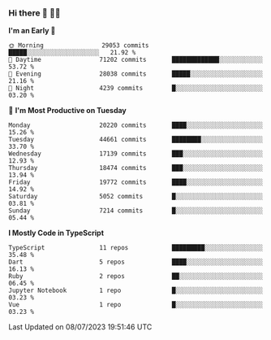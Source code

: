 ### Hi there 👋 🧑‍💻



<!--START_SECTION:waka-->
**I'm an Early 🐤** 

```text
🌞 Morning                29053 commits       █████░░░░░░░░░░░░░░░░░░░░   21.92 % 
🌆 Daytime                71202 commits       █████████████░░░░░░░░░░░░   53.72 % 
🌃 Evening                28038 commits       █████░░░░░░░░░░░░░░░░░░░░   21.16 % 
🌙 Night                  4239 commits        █░░░░░░░░░░░░░░░░░░░░░░░░   03.20 % 
```
📅 **I'm Most Productive on Tuesday** 

```text
Monday                   20220 commits       ████░░░░░░░░░░░░░░░░░░░░░   15.26 % 
Tuesday                  44661 commits       ████████░░░░░░░░░░░░░░░░░   33.70 % 
Wednesday                17139 commits       ███░░░░░░░░░░░░░░░░░░░░░░   12.93 % 
Thursday                 18474 commits       ███░░░░░░░░░░░░░░░░░░░░░░   13.94 % 
Friday                   19772 commits       ████░░░░░░░░░░░░░░░░░░░░░   14.92 % 
Saturday                 5052 commits        █░░░░░░░░░░░░░░░░░░░░░░░░   03.81 % 
Sunday                   7214 commits        █░░░░░░░░░░░░░░░░░░░░░░░░   05.44 % 
```


**I Mostly Code in TypeScript** 

```text
TypeScript               11 repos            █████████░░░░░░░░░░░░░░░░   35.48 % 
Dart                     5 repos             ████░░░░░░░░░░░░░░░░░░░░░   16.13 % 
Ruby                     2 repos             ██░░░░░░░░░░░░░░░░░░░░░░░   06.45 % 
Jupyter Notebook         1 repo              █░░░░░░░░░░░░░░░░░░░░░░░░   03.23 % 
Vue                      1 repo              █░░░░░░░░░░░░░░░░░░░░░░░░   03.23 % 
```




 Last Updated on 08/07/2023 19:51:46 UTC
<!--END_SECTION:waka-->


